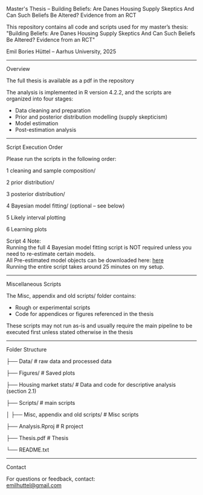 Master's Thesis – Building Beliefs: Are Danes Housing Supply Skeptics And Can Such Beliefs Be Altered? Evidence from an RCT

This repository contains all code and scripts used for my master’s thesis:  
"Building Beliefs: Are Danes Housing Supply Skeptics And Can Such Beliefs Be Altered? Evidence from an RCT"

Emil Bories Hüttel – Aarhus University, 2025

-------------------------------------------------------------------------------

Overview

The full thesis is available as a pdf in the repository 

The analysis is implemented in R version 4.2.2, and the scripts are organized into four stages:  
- Data cleaning and preparation  
- Prior and posterior distribution modelling (supply skepticism)
- Model estimation  
- Post-estimation analysis

-------------------------------------------------------------------------------

Script Execution Order

Please run the scripts in the following order:

1 cleaning and sample composition/  

2 prior distribution/  

3 posterior distribution/  

4 Bayesian model fitting/ (optional – see below)

5 Likely interval plotting 

6 Learning plots  

Script 4 Note:  
Running the full 4 Bayesian model fitting script is NOT required unless you need to re-estimate certain models.  
All Pre-estimated model objects can be downloaded here: [here](https://drive.google.com/drive/folders/1t5V34YY1P8jiDxWrskdYXdN9AcxAGRik?usp=sharing)   
Running the entire script takes around 25 minutes on my setup.

-------------------------------------------------------------------------------

Miscellaneous Scripts

The Misc, appendix and old scripts/ folder contains:

- Rough or experimental scripts  
- Code for appendices or figures referenced in the thesis  

These scripts may not run as-is and usually require the main pipeline to be executed first unless stated otherwise in the thesis 

-------------------------------------------------------------------------------

Folder Structure

├── Data/   # raw data and processed data 

├── Figures/   # Saved plots

├── Housing market stats/   # Data and code for descriptive analysis (section 2.1)

├── Scripts/   # main scripts

│   ├── Misc, appendix and old scripts/ # Misc scripts 

├── Analysis.Rproj   # R project

├── Thesis.pdf   # Thesis 

└── README.txt

-------------------------------------------------------------------------------

Contact

For questions or feedback, contact:  
emilhuttel@gmail.com
